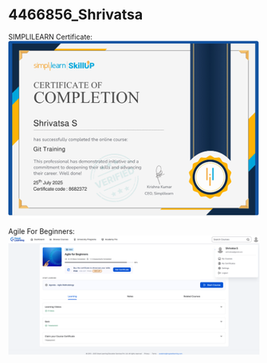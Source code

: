 
# 4466856_Shrivatsa
SIMPLILEARN Certificate:
![image alt](https://github.com/ss2003/4466856_Shrivatsa/blob/118dce08029f26f8a6dd0e28137d04e4de81261f/GIT%20Certificate.jpg)

Agile For Beginners:
![image alt](https://github.com/ss2003/4466856_Shrivatsa/blob/9295e40ecd1812a7d560b603b3f91dc0a2457017/Agile%20ss.png) 

